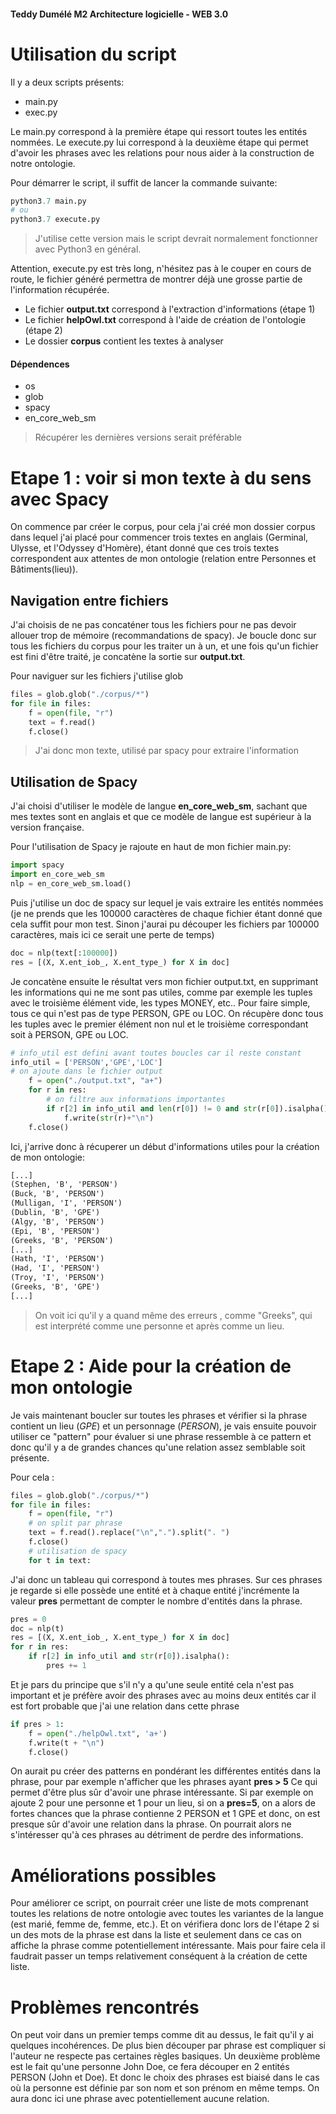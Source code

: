 #### Teddy Dumélé M2 Architecture logicielle - WEB 3.0

# Utilisation du script
Il y a deux scripts présents:
- main.py
- exec.py

Le main.py correspond à la première étape qui ressort toutes les entités nommées. Le execute.py lui correspond à la deuxième étape qui permet d'avoir les phrases avec les relations pour nous aider à la construction de notre ontologie.

Pour démarrer le script, il suffit de lancer la commande suivante:
```py
python3.7 main.py
# ou
python3.7 execute.py
```
> J'utilise cette version mais le script devrait normalement fonctionner avec Python3 en général.

Attention, execute.py est très long, n'hésitez pas à le couper en cours de route, le fichier généré permettra de montrer déjà une grosse partie de l'information récupérée.

- Le fichier __output.txt__ correspond à l'extraction d'informations (étape 1)
- Le fichier __helpOwl.txt__ correspond à l'aide de création de l'ontologie (étape 2)
- Le dossier __corpus__ contient les textes à analyser

#### Dépendences
- os
- glob
- spacy
- en_core_web_sm

> Récupérer les dernières versions serait préférable

# Etape 1 : voir si mon texte à du sens avec Spacy
On commence par créer le corpus, pour cela j'ai créé mon dossier corpus dans lequel j'ai placé pour commencer trois textes en anglais (Germinal, Ulysse, et l'Odyssey d'Homère), étant donné que ces trois textes correspondent aux attentes de mon ontologie (relation entre Personnes et Bâtiments(lieu)). 

## Navigation entre fichiers
J'ai choisis de ne pas concaténer tous les fichiers pour ne pas devoir allouer trop de mémoire (recommandations  de spacy). Je boucle donc sur tous les fichiers du corpus pour les traiter un à un, et une fois qu'un fichier est fini d'être traité, je concatène la sortie sur __output.txt__.

Pour naviguer sur les fichiers j'utilise glob
```py
files = glob.glob("./corpus/*")
for file in files:
    f = open(file, "r")
    text = f.read()
    f.close()
```

> J'ai donc mon texte, utilisé par spacy pour extraire l'information

## Utilisation de Spacy
J'ai choisi d'utiliser le modèle de langue __en_core_web_sm__, sachant que mes textes sont en anglais et que ce modèle de langue est supérieur à la version française.

Pour l'utilisation de Spacy je rajoute en haut de mon fichier main.py:
```py
import spacy
import en_core_web_sm
nlp = en_core_web_sm.load()
```

Puis j'utilise un doc de spacy sur lequel je vais extraire les entités nommées (je ne prends que les 100000 caractères de chaque fichier étant donné que cela suffit pour mon test. Sinon j'aurai pu découper les fichiers par 100000 caractères, mais ici ce serait une perte de temps)

```py
doc = nlp(text[:100000])
res = [(X, X.ent_iob_, X.ent_type_) for X in doc]
```

Je concatène ensuite le résultat vers mon fichier output.txt, en supprimant les informations qui ne me 
sont pas utiles, comme par exemple les tuples avec le troisième élément vide, les types MONEY, etc..
Pour faire simple, tous ce qui n'est pas de type PERSON, GPE ou LOC. On récupère donc tous les tuples 
avec le premier élément non nul et le troisième correspondant soit à PERSON, GPE ou LOC.

```py
# info_util est defini avant toutes boucles car il reste constant
info_util = ['PERSON','GPE','LOC']
# on ajoute dans le fichier output
    f = open("./output.txt", "a+")
    for r in res:
        # on filtre aux informations importantes
        if r[2] in info_util and len(r[0]) != 0 and str(r[0]).isalpha() :
            f.write(str(r)+"\n")
    f.close()
```

Ici, j'arrive donc à récuperer un début d'informations utiles pour la création de mon ontologie:
```txt
[...]
(Stephen, 'B', 'PERSON')
(Buck, 'B', 'PERSON')
(Mulligan, 'I', 'PERSON')
(Dublin, 'B', 'GPE')
(Algy, 'B', 'PERSON')
(Epi, 'B', 'PERSON')
(Greeks, 'B', 'PERSON')
[...]
(Hath, 'I', 'PERSON')
(Had, 'I', 'PERSON')
(Troy, 'I', 'PERSON')
(Greeks, 'B', 'GPE')
[...]
```

> On voit ici qu'il y a quand même des erreurs , comme "Greeks", qui est interprété comme une personne et après comme un lieu.

# Etape 2 : Aide pour la création de mon ontologie
Je vais maintenant boucler sur toutes les phrases et vérifier si la phrase contient un lieu (_GPE_) et un personnage (_PERSON_), je vais ensuite pouvoir utiliser ce "pattern" pour évaluer si une phrase ressemble à ce pattern et donc qu'il y a de grandes chances qu'une relation assez semblable soit présente.

Pour cela : 
```py
files = glob.glob("./corpus/*")
for file in files:
    f = open(file, "r")
    # on split par phrase
    text = f.read().replace("\n",".").split(". ")
    f.close()
    # utilisation de spacy
    for t in text:
```
J'ai donc un tableau qui correspond à toutes mes phrases. Sur ces phrases je regarde si elle possède une entité et à chaque entité j'incrémente la valeur __pres__ permettant de compter le nombre d'entités dans la phrase.
```py
pres = 0
doc = nlp(t)
res = [(X, X.ent_iob_, X.ent_type_) for X in doc]
for r in res:
    if r[2] in info_util and str(r[0]).isalpha():
        pres += 1
```
Et je pars du principe que s'il n'y a qu'une seule entité cela n'est pas important et je préfère avoir des phrases avec au moins deux entités car il est fort probable que j'ai une relation dans cette phrase
```py
if pres > 1:
    f = open("./helpOwl.txt", 'a+')
    f.write(t + "\n")
    f.close()
```

On aurait pu créer des patterns en pondérant les différentes entités dans la phrase, pour par exemple n'afficher que les phrases ayant __pres > 5__ Ce qui permet d'être plus sûr d'avoir une phrase intéressante. Si par exemple on ajoute 2 pour une personne et 1 pour un lieu, si on a __pres=5__, on a alors de fortes chances que la phrase contienne 2 PERSON et 1 GPE et donc, on est presque sûr d'avoir une relation dans la phrase. On pourrait alors ne s'intéresser qu'à ces phrases au détriment de perdre des informations.

# Améliorations possibles
Pour améliorer ce script, on pourrait créer une liste de mots comprenant toutes les relations de notre ontologie avec toutes les variantes de la langue (est marié, femme de, femme, etc.). Et on vérifiera donc lors de l'étape 2 si un des mots de la phrase est dans la liste et seulement dans ce cas on affiche la phrase comme potentiellement intéressante. Mais pour faire cela il faudrait passer un temps relativement conséquent à la création de cette liste.

# Problèmes rencontrés
On peut voir dans un premier temps comme dit au dessus, le fait qu'il y ai quelques incohérences. De plus bien découper par phrase est compliquer si l'auteur ne respecte pas certaines règles basiques.
Un deuxième problème est le fait qu'une personne John Doe, ce fera découper en 2 entités PERSON (John et Doe). Et donc le choix des phrases est biaisé dans le cas où la personne est définie par son nom et son prénom en même temps. On aura donc ici une phrase avec potentiellement aucune relation.
